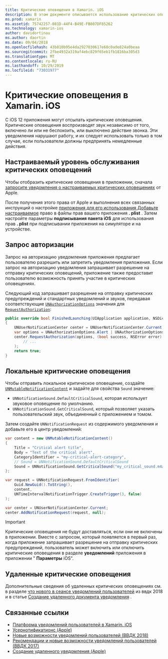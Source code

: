 ```yaml
---
title: Критические оповещения в Xamarin. iOS
description: В этом документе описывается использование критических оповещений с помощью Xamarin. iOS. Критические оповещения, появившиеся в iOS 12, — это неустранимые уведомления, которые воспроизводят звук независимо от того, включен ли параметр не беспокоить или выключен.
ms.prod: xamarin
ms.assetid: 75742257-081D-44F4-B49E-FB807DF85262
ms.technology: xamarin-ios
author: davidortinau
ms.author: daortin
ms.date: 09/04/2018
ms.openlocfilehash: 43b810b95e4da2927030617e68c0ade824a0beaa
ms.sourcegitcommit: 2fbe4932a319af4ebc829f65eb1fb1816ba305d3
ms.translationtype: MT
ms.contentlocale: ru-RU
ms.lasthandoff: 10/29/2019
ms.locfileid: "73031977"
---
```

# <a name="critical-alerts-in-xamarinios"></a>Критические оповещения в Xamarin. iOS

С iOS 12 приложения могут отсылать критические оповещения. Критические оповещения воспроизводят звук независимо от того, включено ли или не беспокоить, или выключено действие звонка. Эти уведомления нарушают работу, и их следует использовать только в том случае, если пользователи должны предпринять немедленные действия.

## <a name="custom-critical-alert-entitlement"></a>Настраиваемый уровень обслуживания критических оповещений

Чтобы отобразить критические оповещения в приложении, сначала [запросите уведомления о настраиваемых критических оповещениях](https://developer.apple.com/contact/request/notifications-critical-alerts-entitlement/) от Apple.

После получения этого права от Apple и выполнения всех связанных инструкций о настройке [приложения для его использования Добавьте настраиваемое](~/ios/deploy-test/provisioning/entitlements.md) право в файлы прав вашего приложения **. plist** . Затем настройте параметры **подписывания пакета iOS** для использования прав **. plist** при подписывании приложения на симуляторе и на устройстве.

## <a name="request-authorization"></a>Запрос авторизации

Запрос на авторизацию уведомления приложения предлагает пользователю разрешить или запретить уведомления приложения. Если запрос на авторизацию уведомления запрашивает разрешение на отправку критических оповещений, приложение также предоставит пользователю возможность принять участие в критических оповещениях.

Следующий код запрашивает разрешение на отправку критических предупреждений и стандартных уведомлений и звуков, передавая соответствующие [`UNAuthorizationOptions`](xref:UserNotifications.UNAuthorizationOptions)
значения для [`RequestAuthorization`](xref:UserNotifications.UNUserNotificationCenter.RequestAuthorization*):

```csharp
public override bool FinishedLaunching(UIApplication application, NSDictionary launchOptions)
{
    UNUserNotificationCenter center = UNUserNotificationCenter.Current;
    var options = UNAuthorizationOptions.Alert | UNAuthorizationOptions.Sound | UNAuthorizationOptions.CriticalAlert;
    center.RequestAuthorization(options, (bool success, NSError error) => {
        // ...
    );
    return true;
}
```

## <a name="local-critical-alerts"></a>Локальные критические оповещения

Чтобы отправить локальное критическое оповещение, создайте [`UNMutableNotificationContent`](xref:UserNotifications.UNMutableNotificationContent)
и задайте для свойства `Sound` значение:

- `UNNotificationSound.DefaultCriticalSound`, которая использует звуковое оповещение по умолчанию.
- `UNNotificationSound.GetCriticalSound`, который позволяет указать пользовательский звук, объединенный с приложением и томом.

Затем создайте `UNNotificationRequest` из содержимого уведомления и добавьте его в центр уведомлений:

```csharp
var content = new UNMutableNotificationContent()
{
    Title = "Critical alert title",
    Body = "Text of the critical alert",
    CategoryIdentifier = "my-critical-alert-category",
    // Sound = UNNotificationSound.DefaultCriticalSound
    Sound = UNNotificationSound.GetCriticalSound("my_critical_sound.m4a", 1.0f)
};

var request = UNNotificationRequest.FromIdentifier(
    Guid.NewGuid().ToString(),
    content,
    UNTimeIntervalNotificationTrigger.CreateTrigger(3, false)
);

var center = UNUserNotificationCenter.Current;
center.AddNotificationRequest(request, null);
```

> [!IMPORTANT]
> Критические оповещения не будут доставляться, если они не включены в приложении. Вместе с запросом, который появляется в первый раз, когда приложение запрашивает разрешение на отправку критических предупреждений, пользователь может включить или отключить критические оповещения в разделе **уведомлений** приложения в приложении " **Параметры** iOS".

## <a name="remote-critical-alerts"></a>Удаленные критические оповещения

Дополнительные сведения об удаленных критических оповещениях см. в разделе [что нового в сеансе уведомлений пользователей](https://developer.apple.com/videos/play/wwdc2018/710/) из ввдк 2018 и в статье [Создание удаленного документа уведомления](https://developer.apple.com/documentation/usernotifications/setting_up_a_remote_notification_server/generating_a_remote_notification) .

## <a name="related-links"></a>Связанные ссылки

- [Платформа уведомлений пользователей в Xamarin. iOS](~/ios/platform/user-notifications/index.md)
- [Усернотификатионс (Apple)](https://developer.apple.com/documentation/usernotifications?language=objc)
- [Новые возможности уведомлений пользователей (ВВДК 2018)](https://developer.apple.com/videos/play/wwdc2018/710/)
- [Рекомендации и новые возможности уведомлений пользователей (ВВДК 2017)](https://developer.apple.com/videos/play/wwdc2017/708/)
- [Создание удаленного уведомления (Apple)](https://developer.apple.com/documentation/usernotifications/setting_up_a_remote_notification_server/generating_a_remote_notification)
